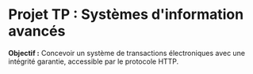 # Projet TP : Systèmes d'information avancés

__Objectif :__ Concevoir un système de transactions électroniques avec une intégrité garantie, accessible
par le protocole HTTP.
